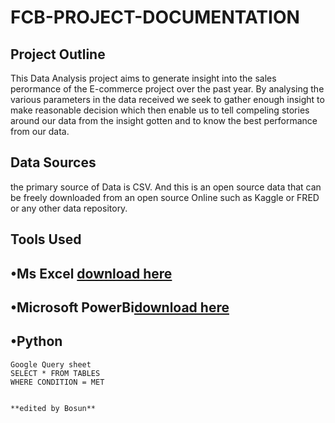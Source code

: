 # FCB-PROJECT-DOCUMENTATION
## Project Outline 
This Data Analysis project aims to generate insight into the sales perormance of the E-commerce project over the past year. By analysing the various parameters in the data received we seek to gather enough insight to make reasonable decision which then enable us to tell compeling stories around our data from the insight gotten and to know the best performance from our data.
## Data Sources
the primary source of Data is CSV. And this is an open source data that can be freely downloaded from an open source Online such as Kaggle or FRED or any other data repository.
## Tools Used
•Ms Excel [download here](www.microsoft.com)
---
•Microsoft PowerBi[download here](www.microsoft.com/en-us/power-platform/products/power-bi)
---
•Python
---
```
Google Query sheet
SELECT * FROM TABLES
WHERE CONDITION = MET


**edited by Bosun**
